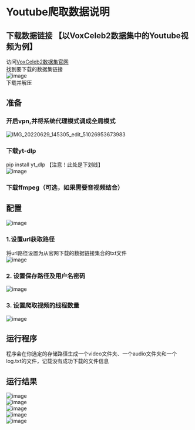 # Youtube爬取数据说明
## 下载数据链接 【以VoxCeleb2数据集中的Youtube视频为例】
访问[VoxCeleb2数据集官网](https://www.robots.ox.ac.uk/~vgg/data/voxceleb/vox2.html "VoxCeleb2数据集官网")  
找到要下载的数据集链接  
![image](https://user-images.githubusercontent.com/61792863/176355768-db611be7-ecdf-4960-a45f-a2130dbb7395.png)  
下载并解压  

## 准备
### 开启vpn,并将系统代理模式调成全局模式  
![IMG_20220629_145305_edit_51026953673983](https://user-images.githubusercontent.com/61792863/176373720-884d2e51-a569-459e-ac81-68c97a1871af.jpg)  
### 下载yt-dlp
pip install yt_dlp  【注意！此处是下划线】   
![image](https://user-images.githubusercontent.com/61792863/176421634-79282626-40b1-41b9-b90f-0197686c1431.png)  
### 下载ffmpeg（可选，如果需要音视频结合）  


## 配置  
![image](https://user-images.githubusercontent.com/61792863/176422261-440288ac-0475-49e7-8fea-5853f4231889.png)  
### 1.设置url获取路径  
将url路径设置为从官网下载的数据链接集合的txt文件  
![image](https://user-images.githubusercontent.com/61792863/176373174-6104751d-1201-454f-bba6-6734d955d6b2.png)  
### 2. 设置保存路径及用户名密码
![image](https://user-images.githubusercontent.com/61792863/176422303-f9963300-242b-4adc-9421-582b769a87d4.png)  
### 3. 设置爬取视频的线程数量  
![image](https://user-images.githubusercontent.com/61792863/176422109-53f91cf1-cecc-43e8-8165-5daf41f998a4.png)


## 运行程序
程序会在你选定的存储路径生成一个video文件夹、一个audio文件夹和一个log.txt的文件，记载没有成功下载的文件信息  

## 运行结果
![image](https://user-images.githubusercontent.com/61792863/176422493-06dfc30f-7f83-4a95-b3e8-be66250f94ac.png)  
![image](https://user-images.githubusercontent.com/61792863/176422635-4dac0f40-62ee-4572-aecd-ce3bc18ad3e7.png)  
![image](https://user-images.githubusercontent.com/61792863/176422794-f54a7490-82c8-4fb4-9311-faef9da9fd8d.png)  
![image](https://user-images.githubusercontent.com/61792863/176422882-325bbdec-aead-44a3-ba40-c5855de45f71.png)  
![image](https://user-images.githubusercontent.com/61792863/176423247-9af780a7-228c-48b6-bcd2-8474467f3340.png)  

